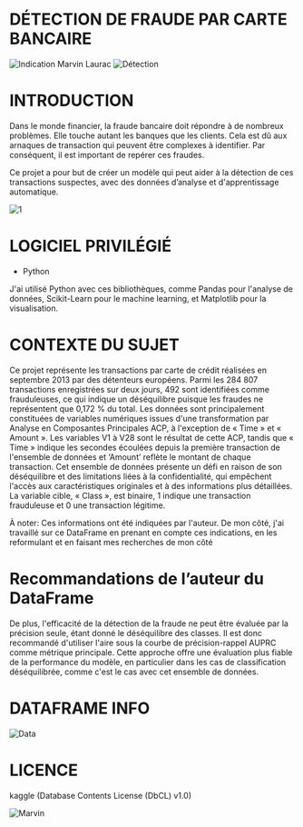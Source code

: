 # DÉTECTION DE FRAUDE PAR CARTE BANCAIRE
![Indication Marvin Laurac](https://github.com/MarvinLaurac/Detection-de-fraude-de-carte-bancaire/assets/152433361/b4a2ba57-d13b-4e35-8fc9-5a6658829609)
![Détection](https://github.com/MarvinLaurac/D-tection-de-fraude-de-carte-bancaire/assets/152433361/04bec3e6-ae4d-4e4a-902c-b1342e376712)

# INTRODUCTION
Dans le monde financier, la fraude bancaire doit répondre à de nombreux problèmes. Elle touche autant les
banques que les clients. Cela est dû aux arnaques de transaction qui peuvent être complexes à identifier.
Par conséquent, il est important de repérer ces fraudes.

Ce projet a pour but de créer un modèle qui peut aider à la détection de ces transactions suspectes, avec
des données d’analyse et d'apprentissage automatique.

![1](https://github.com/MarvinLaurac/Detection-de-fraude-de-carte-bancaire/assets/152433361/8466e844-81d2-4555-a9c7-e068a306b4e9)

# LOGICIEL PRIVILÉGIÉ
  - Python

J'ai utilisé Python avec ces bibliothèques, comme Pandas pour l'analyse de données, Scikit-Learn pour le
machine learning, et Matplotlib pour la visualisation.

# CONTEXTE DU SUJET
Ce projet représente les transactions par carte de crédit réalisées en septembre 2013 par des détenteurs
européens. Parmi les 284 807 transactions enregistrées sur deux jours, 492 sont identifiées comme
frauduleuses, ce qui indique un déséquilibre puisque les fraudes ne représentent que 0,172 % du total. Les
données sont principalement constituées de variables numériques issues d'une transformation par Analyse
en Composantes Principales ACP, à l'exception de « Time » et « Amount ». Les variables V1 à V28 sont le
résultat de cette ACP, tandis que « Time » indique les secondes écoulées depuis la première transaction de
l'ensemble de données et ‘Amount’ reflète le montant de chaque transaction. Cet ensemble de données
présente un défi en raison de son déséquilibre et des limitations liées à la confidentialité, qui empêchent
l'accès aux caractéristiques originales et à des informations plus détaillées. La variable cible, « Class », est
binaire, 1 indique une transaction frauduleuse et 0 une transaction légitime.

À noter: Ces informations ont été indiquées par l'auteur. De mon côté, j'ai travaillé sur ce DataFrame en
prenant en compte ces indications, en les reformulant et en faisant mes recherches de mon côté

# Recommandations de l’auteur du DataFrame
De plus, l'efficacité de la détection de la fraude ne peut être évaluée par la précision seule, étant donné le
déséquilibre des classes. Il est donc recommandé d'utiliser l'aire sous la courbe de précision-rappel AUPRC
comme métrique principale. Cette approche offre une évaluation plus fiable de la performance du modèle, en
particulier dans les cas de classification déséquilibrée, comme c'est le cas avec cet ensemble de données.

# DATAFRAME INFO
![Data](https://github.com/MarvinLaurac/D-tection-de-fraude-de-carte-bancaire/assets/152433361/ce1c86c4-2667-47a3-8268-77c2e9c9fb55)

# LICENCE
kaggle  (Database Contents License (DbCL) v1.0)

![Marvin](https://github.com/MarvinLaurac/Detection-de-fraude-de-carte-bancaire/assets/152433361/e3ea03d2-8fc2-4eee-848e-4cbaa8399917)


